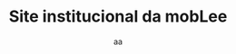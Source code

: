 ---
title: Site institucional da mobLee
subtitle: aa
excerpt: aa
challenges: aa
layout: case.html
tags:
 - design
 - desenvolvimento
 - projeto
---